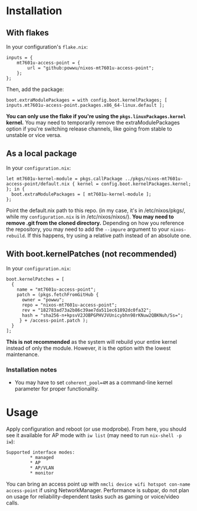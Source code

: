 # Installation
## With flakes
In your configuration's `flake.nix`:
```
inputs = {
    mt7601u-access-point = {
        url = "github:powwu/nixos-mt7601u-access-point";
    };
};
```
Then, add the package:
```
boot.extraModulePackages = with config.boot.kernelPackages; [ inputs.mt7601u-access-point.packages.x86_64-linux.default ];
```
**You can only use the flake if you're using the `pkgs.linuxPackages.kernel` kernel.** You may need to temporarily remove the extraModulePackages option if you're switching release channels, like going from stable to unstable or vice versa.

## As a local package
In your `configuration.nix`:
```
let mt7601u-kernel-module = pkgs.callPackage ../pkgs/nixos-mt7601u-access-point/default.nix { kernel = config.boot.kernelPackages.kernel; }; in {
  boot.extraModulePackages = [ mt7601u-kernel-module ];
};
```
Point the default.nix path to this repo. (in my case, it's in /etc/nixos/pkgs/, while my `configuration.nix` is in /etc/nixos/nixos/). **You may need to remove .git from the cloned directory.** Depending on how you reference the repository, you may need to add the `--impure` argument to your `nixos-rebuild`. If this happens, try using a relative path instead of an absolute one.

## With boot.kernelPatches (not recommended)
In your `configuration.nix`:
```
boot.kernelPatches = [
  {
    name = "mt7601u-access-point";
    patch = (pkgs.fetchFromGitHub {
      owner = "powwu";
      repo = "nixos-mt7601u-access-point";
      rev = "182783ad73a2b86c39ae7da511ec61892dc0fa32";
      hash = "sha256-n+kpsvV2JOBPGPHVJVUnicybhn98rKNuw2QBKNuh/Ss=";
     } + /access-point.patch );
  }
];
```
**This is not recommended** as the system will rebuild your entire kernel instead of only the module. However, it is the option with the lowest maintenance.

### Installation notes
- You may have to set `coherent_pool=4M` as a command-line kernel parameter for proper functionality.

# Usage
Apply configuration and reboot (or use modprobe). From here, you should see it available for AP mode with `iw list` (may need to run `nix-shell -p iw`):
```
Supported interface modes:
		 * managed
		 * AP
		 * AP/VLAN
		 * monitor
```
You can bring an access point up with `nmcli device wifi hotspot con-name access-point` if using NetworkManager. Performance is subpar, do not plan on usage for reliability-dependent tasks such as gaming or voice/video calls.
